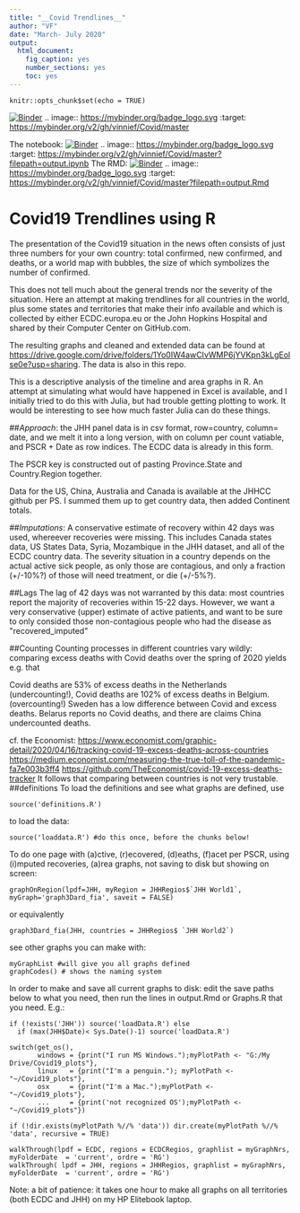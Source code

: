 ```yaml
---
title: "__Covid Trendlines__"
author: "VF"
date: "March- July 2020"
output: 
  html_document: 
    fig_caption: yes
    number_sections: yes
    toc: yes
---
```


```{r setup, include=FALSE}
knitr::opts_chunk$set(echo = TRUE)
```
[![Binder](https://mybinder.org/badge_logo.svg)](https://mybinder.org/v2/gh/vinnief/Covid/master)
.. image:: https://mybinder.org/badge_logo.svg
 :target: https://mybinder.org/v2/gh/vinnief/Covid/master
 
 The notebook: 
 [![Binder](https://mybinder.org/badge_logo.svg)](https://mybinder.org/v2/gh/vinnief/Covid/master?filepath=output.ipynb)
 .. image:: https://mybinder.org/badge_logo.svg
 :target: https://mybinder.org/v2/gh/vinnief/Covid/master?filepath=output.ipynb
 The RMD: 
 [![Binder](https://mybinder.org/badge_logo.svg)](https://mybinder.org/v2/gh/vinnief/Covid/master?filepath=output.Rmd)
 .. image:: https://mybinder.org/badge_logo.svg
 :target: https://mybinder.org/v2/gh/vinnief/Covid/master?filepath=output.Rmd
 
# __Covid19 Trendlines__ using R

The presentation of the Covid19 situation in the news often consists of just three numbers for your own country: total confirmed, new confirmed, and deaths, 
or a world map with bubbles, the size of which symbolizes the number of confirmed. 

This does not tell much about the general trends nor the severity of the situation. 
Here an attempt at making trendlines for all countries in the world, plus some states and territories that make their info available and which is collected by either ECDC.europa.eu or the John Hopkins Hospital and shared by their 
Computer Center on GitHub.com. 

The resulting graphs and cleaned and extended data can be found at 
https://drive.google.com/drive/folders/1Yo0IW4awCIvWMP6jYVKpn3kLgEolse0e?usp=sharing. 
The data is also in this repo. 

This is a descriptive analysis of the timeline and area graphs in R. 
An attempt at simulating what would have happened in Excel is available, and I initially tried to do this with Julia, but had trouble getting plotting to work. It would be interesting to see how much faster Julia can do these things. 

##_Approach_: 
the JHH panel data is in csv format, row=country, column= date,
and we melt it into a long version, with on column per count vatiable, and PSCR + Date as row indices. The ECDC data is already in this form. 

The PSCR key is constructed out of pasting Province.State and Country.Region together. 

Data for the US, China, Australia and Canada is available at the JHHCC github per PS. I summed them up to get country data, then added Continent totals. 


##_Imputations_: A conservative estimate of recovery within 42 days was used, whereever recoveries were missing. 
This includes Canada states data, US States Data, Syria, Mozambique in the JHH dataset, and all of the 
ECDC country data. The severity situation in a country depends on the actual active sick people, as 
only those are contagious, and only a fraction (+/-10%?) of those will need treatment, or die (+/-5%?). 

##Lags
The lag of 42 days was not warranted by this data: most countries report the majority of recoveries within 15-22 days. However, we want a very conservative (upper) estimate of active patients, and want to be sure to only consided those non-contagious people who had the disease as "recovered_imputed"

##Counting
Counting processes in different countries vary wildly: comparing excess 
deaths with Covid deaths over the spring of 2020 yields e.g. that 

Covid deaths are 53% of excess deaths in the Netherlands (undercounting!), 
Covid deaths are 102% of excess deaths in Belgium. (overcounting!)
Sweden has a low difference between Covid and excess deaths. 
Belarus reports no Covid deaths, and there are claims China undercounted deaths. 

cf. the Economist: 
https://www.economist.com/graphic-detail/2020/04/16/tracking-covid-19-excess-deaths-across-countries
https://medium.economist.com/measuring-the-true-toll-of-the-pandemic-fa7e003b3ff4
https://github.com/TheEconomist/covid-19-excess-deaths-tracker
It follows that comparing between countries is not very trustable. 
##definitions
To load the definitions and see what graphs are defined, use 
```{r define}
source('definitions.R')
```

to load the data:
``` {r }
source('loaddata.R') #do this once, before the chunks below!
```
To do one page with (a)ctive, (r)ecovered, (d)eaths, 
(f)acet per PSCR, using (i)mputed recoveries, (a)rea graphs, 
not saving to disk but showing on screen:
``` {r}
graphOnRegion(lpdf=JHH, myRegion = JHHRegios$`JHH World1`, myGraph='graph3Dard_fia', saveit = FALSE) 
``` 
or equivalently 
``` {r}
graph3Dard_fia(JHH, countries = JHHRegios$ `JHH World2`)
```
see other graphs you can make with:
```{r}
myGraphList #will give you all graphs defined
graphCodes() # shows the naming system
```
In order to make and save all current graphs to disk: 
edit the save paths below to what you need, 
then run the lines in output.Rmd or Graphs.R that you need. E.g.: 
```{r message = FALSE, eval = FALSE}
if (!exists('JHH')) source('loadData.R') else 
  if (max(JHH$Date)< Sys.Date()-1) source('loadData.R')

switch(get_os(), 
       windows = {print("I run MS Windows.");myPlotPath <- "G:/My Drive/Covid19_plots"},
       linux   = {print("I'm a penguin."); myPlotPath <- "~/Covid19_plots"},
       osx     = {print("I'm a Mac.");myPlotPath <- "~/Covid19_plots"},
       ...     = {print('not recognized OS');myPlotPath <- "~/Covid19_plots"})

if (!dir.exists(myPlotPath %//% 'data')) dir.create(myPlotPath %//% 'data', recursive = TRUE)

walkThrough(lpdf = ECDC, regions = ECDCRegios, graphlist = myGraphNrs, myFolderDate  = 'current', ordre = 'RG') 
walkThrough( lpdf = JHH, regions = JHHRegios, graphlist = myGraphNrs, myFolderDate  = 'current', ordre = 'RG')
```
Note: a bit of patience: it takes one hour to make all graphs on all territories (both ECDC and JHH) on my HP Elitebook laptop.
